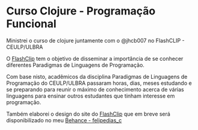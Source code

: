 # Curso Clojure - Programação Funcional

Ministrei o curso de clojure juntamente com o @jhcb007 no FlashCLIP - CEULP/ULBRA

O [FlashClip][1] tem o objetivo de disseminar a importância de se conhecer diferentes Paradigmas de Linguagens de Programação.

Com base nisto, acadêmicos da disciplina Paradigmas de Linguagens de Programação do CEULP/ULBRA passaram horas, dias, meses estudando e se preparando para reunir o máximo de conhecimento acerca de várias linguagens para ensinar outros estudantes que tinham interesse em programação.

[1]: http://ulbra-to.br/flashclip/

Também elaborei o design do site do [FlashClip][1] que em breve será disponibilizado no meu [Behance - felipedias_c][2]

[2]: https://www.behance.net/felipedias_c


